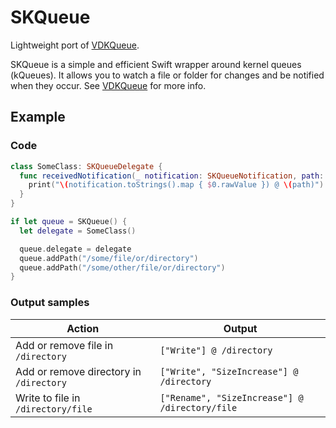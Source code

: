 # SKQueue
Lightweight port of [VDKQueue](https://github.com/bdkjones/VDKQueue).

SKQueue is a simple and efficient Swift wrapper around kernel queues (kQueues). It allows you to watch a file or folder for changes and be notified when they occur. See [VDKQueue](https://github.com/bdkjones/VDKQueue) for more info.

## Example
### Code
```swift
class SomeClass: SKQueueDelegate {
  func receivedNotification(_ notification: SKQueueNotification, path: String, queue: SKQueue) {
    print("\(notification.toStrings().map { $0.rawValue }) @ \(path)")
  }
}

if let queue = SKQueue() {
  let delegate = SomeClass()

  queue.delegate = delegate
  queue.addPath("/some/file/or/directory")
  queue.addPath("/some/other/file/or/directory")
}
```

### Output samples
Action | Output
------ | ----------------------
Add or remove file in `/directory` | `["Write"] @ /directory`
Add or remove directory in `/directory` | `["Write", "SizeIncrease"] @ /directory`
Write to file in `/directory/file` | `["Rename", "SizeIncrease"] @ /directory/file`
